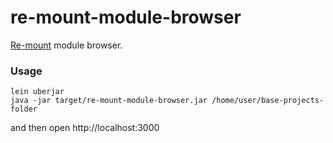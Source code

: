 # re-mount-module-browser

[Re-mount](https://github.com/district0x/d0x-INFRA/blob/master/re-mount.md) module browser.


### Usage
```
lein uberjar
java -jar target/re-mount-module-browser.jar /home/user/base-projects-folder
```
and then open http://localhost:3000
